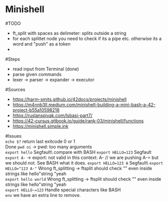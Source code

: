 # Minishell

#TODO
- ft_split with spaces as delimeter: splits outside a string
- for each splittet node you need to check if its a pipe etc. otherwise its a word and "push" as a token
- 

#Steps
- read input from Terminal (done)
- parse given commands 
- lexer -> parser -> expander -> executor 

#Sources
- https://harm-smits.github.io/42docs/projects/minishell
- https://m4nnb3ll.medium.com/minishell-building-a-mini-bash-a-42-project-b55a10598218
- https://ruslanspivak.com/lsbasi-part7/
- https://42-cursus.gitbook.io/guide/rank-03/minishell/functions
- https://minishell.simple.ink

#Issues\
```echo $?``` return last exitcode 0 or 1\
Done ```pwd oi``` -> pwd: too many arguments \
```export hello``` Segfault\ compare with BASH
```export HELLO=123``` Segfault\
```export A-``` -> export: not valid in this context: A- // we are pushing A-= but we should 	not. See BASH what it does.
```export HELLO=123 A``` Segfault\ 
```export HELLO="123 A-"``` Wrong ft_splitting -> ftsplit should check "" even inside strings  like hello"string "yeah\
```export hello world``` Wrong ft_splitting -> ftsplit should check "" even inside strings  like hello"string "yeah\
```export HELLO-=123``` Handle special characters like BASH\
```env``` we have an extra line to remove.



